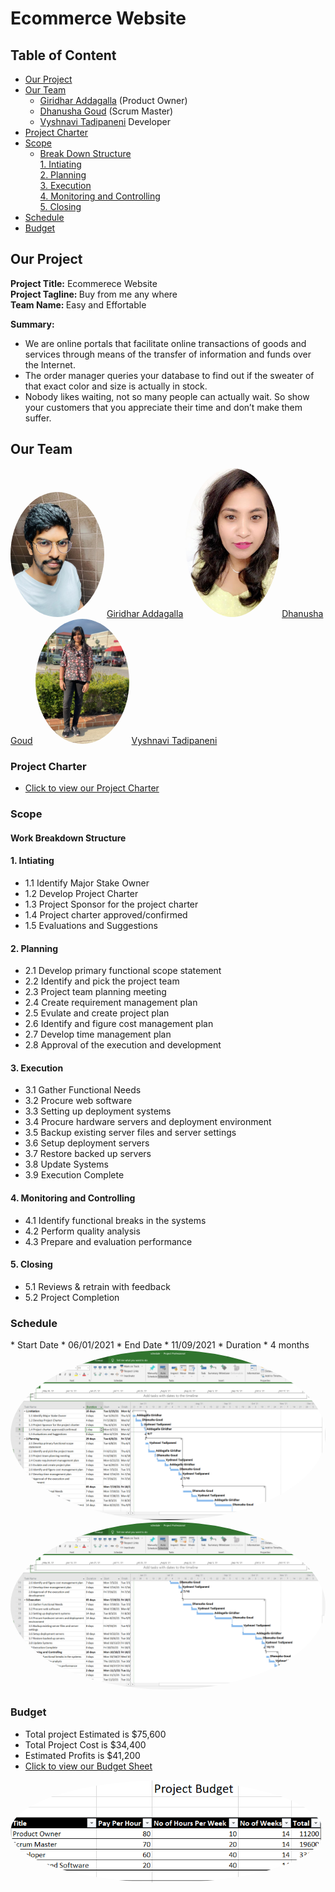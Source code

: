 
# Ecommerce Website

## Table of Content
* [Our Project](#ourproject)
* [Our Team](#ourteam)
  * [Giridhar Addagalla](#giridhar) (Product Owner)
  * [Dhanusha Goud](#dhanush) (Scrum Master)
  * [Vyshnavi Tadipaneni](#vyshnavi)  Developer
* [Project Charter](#projectcharter)
* [Scope](#scope)
   * [Break Down Structure](#breakdown)    
         [1. Intiating](#iniating)    
         [2. Planning ](#planning)  
         [3. Execution](#execution)    
         [4. Monitoring and Controlling](#monitoring)  
         [5. Closing](#closing)  
* [Schedule](#schedule)
* [Budget](#budget)

<h2 id="ourproject"> Our Project </h2>

   <strong>Project Title:</strong> Ecommerece Website<br>
   <strong>Project Tagline: </strong>Buy from me any where<br>
   <strong>Team Name: </strong>Easy and Effortable<br>
   
**Summary:**<br>
* We are online portals that facilitate online transactions of goods and services through means of the transfer of information and funds over the Internet. 
* The order manager queries your database to find out if the sweater of that exact color and size is actually in stock.
* Nobody likes waiting, not so many people can actually wait. So show your customers that you appreciate their time and don’t make them suffer.

<h2 id="ourteam">Our Team</h3>

<img src="./images/giridhar.jpeg" alt="giridhar image" width="150" style="border-radius:50%" /> 
<a href="https://github.com/giridhar196" id="giridhar">Giridhar Addagalla</a> 
              


<img src="./images/dhanushag.jpeg" alt="dhanush image" width="150" style="border-radius:50%" /> 
<a href="https://github.com/Dhanushagoud" id="dhanush">Dhanusha Goud</a> 



<img src="./images/vyshnavi.jpeg" alt="vyshnavi image" width="150" style="border-radius:50%" /> 
<a href="https://github.com/vyshnavi1996" id="vyshnavi">Vyshnavi Tadipaneni</a> 
   
<h3 id="projectcharter"> Project Charter</h3>

* [Click to view our Project Charter](markdown/charter.md)


<h3 id="scope"> Scope</h3>

<h4 id="breakdown"> Work Breakdown Structure </h4>

<h4 id="iniating"> 1. Intiating</h4>

 * 1.1 Identify Major Stake Owner
 * 1.2 Develop Project Charter
 * 1.3 Project Sponsor for the project charter 
 * 1.4 Project charter approved/confirmed
 * 1.5 Evaluations and Suggestions
 
<h4 id="planning"> 2. Planning </h4>

 * 2.1 Develop primary functional scope statement 
 * 2.2 Identify and pick the project team 
 * 2.3 Project team planning meeting
 * 2.4 Create requirement management plan
 * 2.5 Evulate and create project plan  
 * 2.6 Identify and figure cost management plan 
 * 2.7 Develop time management plan  
 * 2.8 Approval of the execution and development
 
<h4 id="execution"> 3. Execution</h4>

  * 3.1 Gather Functional Needs
  * 3.2 Procure web software
  * 3.3 Setting up deployment systems
  * 3.4 Procure hardware servers and deployment environment
  * 3.5 Backup existing server files and server settings
  * 3.6 Setup deployment servers
  * 3.7 Restore backed up servers
  * 3.8 Update Systems
  * 3.9 Execution Complete
<h4 id="monitoring"> 4. Monitoring and Controlling</h4>

  * 4.1 Identify functional breaks in the systems
  * 4.2 Perform quality analysis
  * 4.3 Prepare and evaluation performance
  
<h4 id="closing"> 5. Closing</h4>

  * 5.1 Reviews & retrain with feedback
  * 5.2 Project Completion

<h3 id="schedule"> Schedule</h3>
* Start Date
  * 06/01/2021
* End Date
  * 11/09/2021
* Duration
  * 4 months

<img src="./images/project_schedule.png" alt="Project Schedule image" width="max" style="border-radius:50%" />

<img src="./images/project_schedule_2.png" alt="Project Schedule image" width="max" style="border-radius:50%" />

<h3 id="budget"> Budget</h3>

* Total project Estimated is $75,600
* Total Project Cost is $34,400
* Estimated Profits is $41,200
* [Click to view our Budget Sheet](budget/budget.xlxs)

<img src="./images/project_budget.PNG" alt="budget image" width="500" style="border-radius:50%" />
